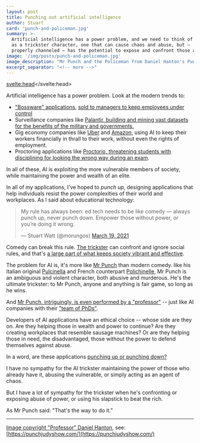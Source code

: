 ```yaml
---
layout: post
title: Punching out artificial intelligence
author: Stuart
card: 'punch-and-policeman.jpg'
summary: >-
  Artificial intelligence has a power problem, and we need to think of it
  as a trickster character, one that can cause chaos and abuse, but —
  properly channeled — has the potential to expose and confront those abuses
image: '/img/posts/punch-and-policeman.jpg'
image_description: "Mr Punch and the Policeman from Daniel Hanton's Punch and Judy show"
excerpt_separator: "<!-- more -->"
---
```

<svelte:head><script async src="https://platform.twitter.com/widgets.js" charset="utf-8"></script></svelte:head>

Artificial intelligence has a power problem. Look at the modern trends to:

 * ["Bossware" applications](https://www.eff.org/deeplinks/2020/06/inside-invasive-secretive-bossware-tracking-workers), 
   [sold to managers to keep employees under control](https://www.techradar.com/best/best-employee-monitoring-software)<!-- more -->
 * Surveillance companies like [Palantir, building and mining vast datasets for 
   the benefits of the military and governments.](https://www.theguardian.com/world/2017/jul/30/palantir-peter-thiel-cia-data-crime-police)
 * Gig economy companies like [Uber](https://www.dqindia.com/bizarre-case-uber-drivers-job-loss-faulty-artificial-intelligence-software/) and [Amazon](https://www.cnbc.com/2020/10/24/how-amazon-prevents-unions-by-surveilling-employee-activism.html), using AI to keep their workers
   financially in thrall to their work, without even the rights of employment.
 * Proctoring applications like [Proctorio, threatening 
   students with disciplining for 
   looking the wrong way during an exam](https://www.theverge.com/2020/10/22/21526792/proctorio-online-test-proctoring-lawsuit-universities-students-coronavirus).

In all of these, AI is exploiting the more vulnerable members of society, 
while maintaining the power and wealth of an elite. 

In all of my applications, I've hoped to *punch up*, designing applications that help individuals
resist the power complexities of their world and workplaces. As I said about 
educational technology:

<blockquote class="twitter-tweet"><p lang="en" dir="ltr">
  My rule has always been: ed tech needs to be like comedy — always punch up, never punch down. Empower those without power, or you’re doing it wrong.</p>&mdash; Stuart Watt (@morungos) <a href="https://twitter.com/morungos/status/1372709992919400450?ref_src=twsrc%5Etfw">March 19, 2021</a>
</blockquote>

Comedy can break this rule. [The trickster](https://www.thecanadianencyclopedia.ca/en/article/trickster) can
confront and ignore social rules, and that's [a large part of what keeps society
vibrant and effective](https://www.routledge.com/The-Trickster-and-the-System-Identity-and-agency-in-contemporary-society/Bassil-Morozow/p/book/9780415507943).

The problem for AI is, it's more like [Mr Punch](https://en.wikipedia.org/wiki/Punch_and_Judy) than modern comedy. like his
Italian original [Pulcinella](https://wepa.unima.org/en/pulcinella/) and 
French counterpart [Polichinelle](https://wepa.unima.org/en/polichinelle/), Mr Punch is an
ambiguous and violent character, both abusive and murderous. He's the ultimate trickster: to Mr Punch, anyone and anything is fair game, so long as he wins.

And [Mr Punch, intriguingly, is even performed by a "professor"](https://www.theguardian.com/money/2008/aug/23/workandcareers4) -- just like AI
companies with their ["team of PhDs"](https://www.elementai.com/press-room/element-ai-receives-10-academic-paper-acceptances-for-neurips-2020-conference). 

Developers of AI applications have an ethical choice -- whose side are they on.
Are they helping those in wealth and power to continue? Are they creating
workplaces that resemble sausage machines? Or are they helping those in need,
the disadvantaged, those without the power to defend themselves against abuse.

In a word, are these applications [punching up or punching down?](https://www.buzzfeednews.com/article/scaachikoul/why-punching-down-will-never-be-funny)

I have no sympathy for the AI trickster maintaining the power of those who
already have it, abusing the vulnerable, or simply acting as an agent of chaos.

But I have a lot of sympathy for the trickster when he's confronting or exposing 
abuse of power, or using his slapstick to beat the rich. 

As Mr Punch said: "That's the way to do it."

---

[Image copyright "Professor" Daniel Hanton](https://www.flickr.com/photos/16025290@N07/47945442361/), see: [https://punchjudyshow.com/](https://punchjudyshow.com/)